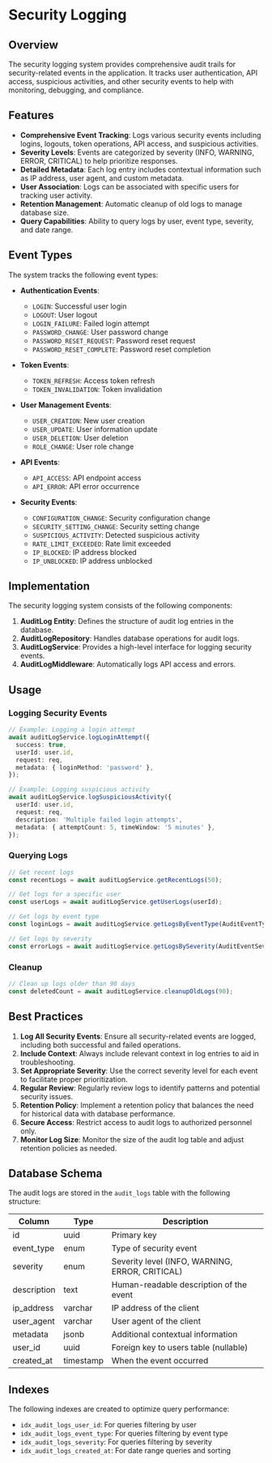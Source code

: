 # Security Logging

## Overview

The security logging system provides comprehensive audit trails for security-related events in the application. It tracks user authentication, API access, suspicious activities, and other security events to help with monitoring, debugging, and compliance.

## Features

- **Comprehensive Event Tracking**: Logs various security events including logins, logouts, token operations, API access, and suspicious activities.
- **Severity Levels**: Events are categorized by severity (INFO, WARNING, ERROR, CRITICAL) to help prioritize responses.
- **Detailed Metadata**: Each log entry includes contextual information such as IP address, user agent, and custom metadata.
- **User Association**: Logs can be associated with specific users for tracking user activity.
- **Retention Management**: Automatic cleanup of old logs to manage database size.
- **Query Capabilities**: Ability to query logs by user, event type, severity, and date range.

## Event Types

The system tracks the following event types:

- **Authentication Events**:
  - `LOGIN`: Successful user login
  - `LOGOUT`: User logout
  - `LOGIN_FAILURE`: Failed login attempt
  - `PASSWORD_CHANGE`: User password change
  - `PASSWORD_RESET_REQUEST`: Password reset request
  - `PASSWORD_RESET_COMPLETE`: Password reset completion

- **Token Events**:
  - `TOKEN_REFRESH`: Access token refresh
  - `TOKEN_INVALIDATION`: Token invalidation

- **User Management Events**:
  - `USER_CREATION`: New user creation
  - `USER_UPDATE`: User information update
  - `USER_DELETION`: User deletion
  - `ROLE_CHANGE`: User role change

- **API Events**:
  - `API_ACCESS`: API endpoint access
  - `API_ERROR`: API error occurrence

- **Security Events**:
  - `CONFIGURATION_CHANGE`: Security configuration change
  - `SECURITY_SETTING_CHANGE`: Security setting change
  - `SUSPICIOUS_ACTIVITY`: Detected suspicious activity
  - `RATE_LIMIT_EXCEEDED`: Rate limit exceeded
  - `IP_BLOCKED`: IP address blocked
  - `IP_UNBLOCKED`: IP address unblocked

## Implementation

The security logging system consists of the following components:

1. **AuditLog Entity**: Defines the structure of audit log entries in the database.
2. **AuditLogRepository**: Handles database operations for audit logs.
3. **AuditLogService**: Provides a high-level interface for logging security events.
4. **AuditLogMiddleware**: Automatically logs API access and errors.

## Usage

### Logging Security Events

```typescript
// Example: Logging a login attempt
await auditLogService.logLoginAttempt({
  success: true,
  userId: user.id,
  request: req,
  metadata: { loginMethod: 'password' },
});

// Example: Logging suspicious activity
await auditLogService.logSuspiciousActivity({
  userId: user.id,
  request: req,
  description: 'Multiple failed login attempts',
  metadata: { attemptCount: 5, timeWindow: '5 minutes' },
});
```

### Querying Logs

```typescript
// Get recent logs
const recentLogs = await auditLogService.getRecentLogs(50);

// Get logs for a specific user
const userLogs = await auditLogService.getUserLogs(userId);

// Get logs by event type
const loginLogs = await auditLogService.getLogsByEventType(AuditEventType.LOGIN);

// Get logs by severity
const errorLogs = await auditLogService.getLogsBySeverity(AuditEventSeverity.ERROR);
```

### Cleanup

```typescript
// Clean up logs older than 90 days
const deletedCount = await auditLogService.cleanupOldLogs(90);
```

## Best Practices

1. **Log All Security Events**: Ensure all security-related events are logged, including both successful and failed operations.
2. **Include Context**: Always include relevant context in log entries to aid in troubleshooting.
3. **Set Appropriate Severity**: Use the correct severity level for each event to facilitate proper prioritization.
4. **Regular Review**: Regularly review logs to identify patterns and potential security issues.
5. **Retention Policy**: Implement a retention policy that balances the need for historical data with database performance.
6. **Secure Access**: Restrict access to audit logs to authorized personnel only.
7. **Monitor Log Size**: Monitor the size of the audit log table and adjust retention policies as needed.

## Database Schema

The audit logs are stored in the `audit_logs` table with the following structure:

| Column      | Type      | Description                                     |
| ----------- | --------- | ----------------------------------------------- |
| id          | uuid      | Primary key                                     |
| event_type  | enum      | Type of security event                          |
| severity    | enum      | Severity level (INFO, WARNING, ERROR, CRITICAL) |
| description | text      | Human-readable description of the event         |
| ip_address  | varchar   | IP address of the client                        |
| user_agent  | varchar   | User agent of the client                        |
| metadata    | jsonb     | Additional contextual information               |
| user_id     | uuid      | Foreign key to users table (nullable)           |
| created_at  | timestamp | When the event occurred                         |

## Indexes

The following indexes are created to optimize query performance:

- `idx_audit_logs_user_id`: For queries filtering by user
- `idx_audit_logs_event_type`: For queries filtering by event type
- `idx_audit_logs_severity`: For queries filtering by severity
- `idx_audit_logs_created_at`: For date range queries and sorting
